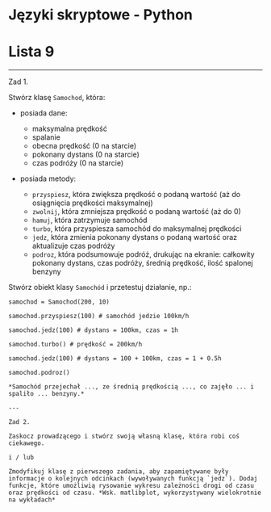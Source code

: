 # Języki skryptowe - Python
# Lista 9

---

Zad 1.

Stwórz klasę `Samochod`, która:

* posiada dane:

    * maksymalna prędkość
    * spalanie
    * obecna prędkość (0 na starcie)
    * pokonany dystans (0 na starcie)
    * czas podróży (0 na starcie)
    
* posiada metody:

    * `przyspiesz`, która zwiększa prędkość o podaną wartość (aż do osiągnięcia prędkości maksymalnej)
    * `zwolnij`, która zmniejsza prędkość o podaną wartość (aż do 0)
    * `hamuj`, która zatrzymuje samochód
    * `turbo`, która przyspiesza samochód do maksymalnej prędkości
    * `jedz`, która zmienia pokonany dystans o podaną wartość oraz aktualizuje czas podróży
    * `podroz`, która podsumowuje podróż, drukując na ekranie: całkowity pokonany dystans, czas podróży, średnią prędkość, ilość spalonej benzyny
    
Stwórz obiekt klasy `Samochód` i przetestuj działanie, np.:


```
samochod = Samochod(200, 10) 

samochod.przyspiesz(100) # samochód jedzie 100km/h

samochod.jedz(100) # dystans = 100km, czas = 1h

samochod.turbo() # prędkość = 200km/h

samochod.jedz(100) # dystans = 100 + 100km, czas = 1 + 0.5h

samochod.podroz()

*Samochód przejechał ..., ze średnią prędkością ..., co zajęło ... i spaliło ... benzyny.*

---

Zad 2.

Zaskocz prowadzącego i stwórz swoją własną klasę, która robi coś ciekawego.

i / lub

Zmodyfikuj klasę z pierwszego zadania, aby zapamiętywane były informacje o kolejnych odcinkach (wywoływanych funkcją `jedz`). Dodaj funkcje, które umożliwią rysowanie wykresu zależności drogi od czasu oraz prędkości od czasu. *Wsk. matlibplot, wykorzystywany wielokrotnie na wykładach*
